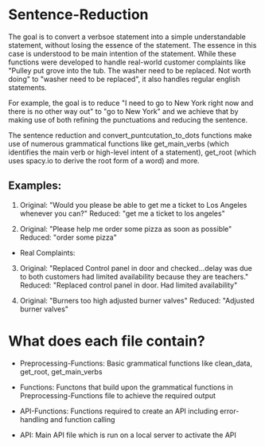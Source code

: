 # Sentence-Reduction

The goal is to convert a verbsoe statement into a simple understandable statement, without losing the essence of the statement. The essence in this case is understood to be main intention of the statement. While these functions were developed to handle real-world customer complaints like "Pulley put grove into the tub. The washer need to be replaced. Not worth doing" to "washer need to be replaced", it also handles regular english statements.

For example, the goal is to reduce "I need to go to New York right now and there is no other way out" to "go to New York" and we achieve that by making use of both refining the punctuations and reducing the sentence. 

The sentence reduction and convert_puntcutation_to_dots functions make use of numerous grammatical functions like get_main_verbs (which identifies the main verb or high-level intent of a statement), get_root (which uses spacy.io to derive the root form of a word) and more.

## Examples:

1. Original: "Would you please be able to get me a ticket to Los Angeles whenever you can?"
   Reduced: "get me a ticket to los angeles"

2. Original: "Please help me order some pizza as soon as possible" 
   Reduced: "order some pizza"

   
- Real Complaints:

3. Original: "Replaced Control panel in door and checked...delay was due to both customers had limited availability because they are                   teachers."
   Reduced:  "Replaced control panel in door. Had limited availability"

4. Original: "Burners too high adjusted burner valves"
   Reduced: "Adjusted burner valves"

# What does each file contain?

- Preprocessing-Functions: Basic grammatical functions like clean_data, get_root, get_main_verbs

- Functions: Functons that build upon the grammatical functions in Preprocessing-Functions file to achieve the required output

- API-Functions: Functions required to create an API including error-handling and function calling

- API: Main API file which is run on a local server to activate the API
